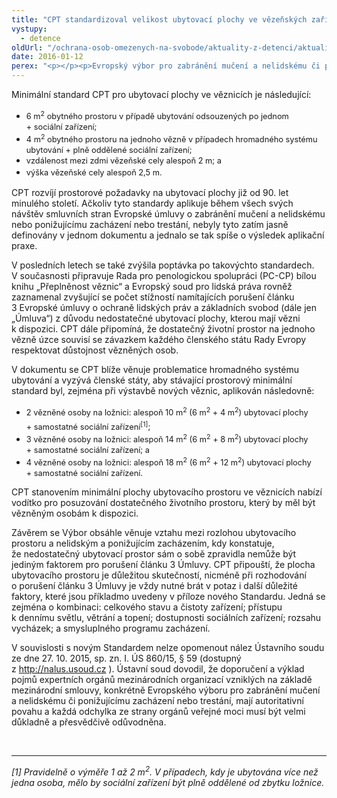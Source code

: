 ```yaml
---
title: "CPT standardizoval velikost ubytovací plochy ve vězeňských zařízeních"
vystupy:
  - detence
oldUrl: "/ochrana-osob-omezenych-na-svobode/aktuality-z-detenci/aktuality-z-detenci-2016/cpt-standardizoval-velikost-ubytovaci-plochy-ve-vezenskych-zarizenich/"
date: 2016-01-12
perex: "<p></p><p>Evropský výbor pro zabránění mučení a nelidskému či ponižujícímu zacházení nebo trestání (CPT) zveřejnil dne 15. prosince „Standard CPT k velikosti ubytovací plochy na jednoho vězně ve vězeňském zařízení“ (Living space per prisoner in prison establishments: CPT standards; CPT/Inf (2015) 44; dále jen „Standard“; dostupné z <a title=\"Otevření do nového okna\" href=\"http://www.cpt.coe.int/en/working-documents/cpt-inf-2015-44-eng.pdf\" target=\"_blank\">http://www.cpt.coe.int/en/working-documents/cpt-inf-2015-44-eng.pdf</a> <img alt=\"\" src=\"https://www.ochrance.cz/typo3/ext/od_linkdesc/icons/external.gif\" class=\"od_linkdesc_icon_external\" />). Jedná se o základní minimální standard v rámci harmonizace přijatelných podmínek vězněných osob sdílený<a name=\"_GoBack\"></a> napříč zeměmi Rady Evropy.  </p>"
---
```


<!-- imported from the old website -->

<p>Minimální standard CPT pro ubytovací plochy ve věznicích je následující:</p> <p></p><ul><li><span style="line-height: 17.92px; font-size: 12.8px;">6 m<sup>2</sup> obytného prostoru v případě ubytování odsouzených po jednom + sociální zařízení;</span></li><li><span style="line-height: 17.92px; font-size: 12.8px;">4 m<sup>2</sup> obytného prostoru na jednoho vězně v případech hromadného systému ubytování + plně oddělené sociální zařízení;</span></li><li><span style="line-height: 17.92px; font-size: 12.8px;">vzdálenost mezi zdmi vězeňské cely alespoň 2 m; a</span></li><li><span style="line-height: 17.92px; font-size: 12.8px;">výška vězeňské cely alespoň 2,5 m.</span></li></ul><p></p>    <p>CPT rozvíjí prostorové požadavky na ubytovací plochy již od 90. let minulého století. Ačkoliv tyto standardy aplikuje během všech svých návštěv smluvních stran Evropské úmluvy o zabránění mučení a nelidskému nebo ponižujícímu zacházení nebo trestání, nebyly tyto zatím jasně definovány v jednom dokumentu a jednalo se tak spíše o výsledek aplikační praxe.</p> <p>V posledních letech se také zvýšila poptávka po takovýchto standardech. V současnosti připravuje Rada pro penologickou spolupráci (PC-CP) bílou knihu „Přeplněnost věznic“ a Evropský soud pro lidská práva rovněž zaznamenal zvyšující se počet stížností namítajících porušení článku 3 Evropské úmluvy o ochraně lidských práv a základních svobod (dále jen „Úmluva“) z důvodu nedostatečné ubytovací plochy, kterou mají vězni k dispozici. CPT dále připomíná, že dostatečný životní prostor na jednoho vězně úzce souvisí se závazkem každého členského státu Rady Evropy respektovat důstojnost vězněných osob.</p> <p>V dokumentu se CPT blíže věnuje problematice hromadného systému ubytování a vyzývá členské státy, aby stávající prostorový minimální standard byl, zejména při výstavbě nových věznic, aplikován následovně:</p> <p></p><ul><li><span style="line-height: 17.92px; font-size: 12.8px;">2 vězněné osoby na ložnici: alespoň 10 m<sup>2</sup> (6 m<sup>2</sup> + 4 m<sup>2</sup>) ubytovací plochy + samostatné sociální zařízení<sup>[1]</sup>;</span></li><li><span style="line-height: 17.92px; font-size: 12.8px;">3 vězněné osoby na ložnici: alespoň 14 m<sup>2</sup> (6 m<sup>2</sup> + 8 m<sup>2</sup>) ubytovací plochy + samostatné sociální zařízení; a</span></li><li><span style="line-height: 17.92px; font-size: 12.8px;">4 vězněné osoby na ložnici: alespoň 18 m<sup>2</sup> (6 m<sup>2</sup> + 12 m<sup>2</sup>) ubytovací plochy + samostatné sociální zařízení.</span></li></ul><p></p>   <p>CPT stanovením minimální plochy ubytovacího prostoru ve věznicích nabízí vodítko pro posuzování dostatečného životního prostoru, který by měl být vězněným osobám k dispozici.</p> <p>Závěrem se Výbor obsáhle věnuje vztahu mezi rozlohou ubytovacího prostoru a nelidským a ponižujícím zacházením, kdy konstatuje, že nedostatečný ubytovací prostor sám o sobě zpravidla nemůže být jediným faktorem pro porušení článku 3 Úmluvy. CPT připouští, že plocha ubytovacího prostoru je důležitou skutečností, nicméně při rozhodování o porušení článku 3 Úmluvy je vždy nutné brát v potaz i další důležité faktory, které jsou příkladmo uvedeny v příloze nového Standardu. Jedná se zejména o kombinaci: celkového stavu a čistoty zařízení; přístupu k dennímu světlu, větrání a topení; dostupnosti sociálních zařízení; rozsahu vycházek; a smysluplného programu zacházení.</p> <p>V souvislosti s novým Standardem nelze opomenout nález Ústavního soudu ze dne 27. 10. 2015, sp. zn. I. ÚS 860/15, § 59 (dostupný z <a title="Otevření do nového okna" href="http://nalus.usoud.cz/" class="-" target="_blank">http://nalus.usoud.cz</a> ). Ústavní soud dovodil, že doporučení a výklad pojmů expertních orgánů mezinárodních organizací vzniklých na základě mezinárodní smlouvy, konkrétně Evropského výboru pro zabránění mučení a nelidskému či ponižujícímu zacházení nebo trestání, mají autoritativní povahu a každá odchylka ze strany orgánů veřejné moci musí být velmi důkladně a přesvědčivě odůvodněna.</p> <br /> <hr /> <p><i>[1] Pravidelně o výměře 1 až 2 m<sup>2</sup>. V případech, kdy je ubytována více než jedna osoba, mělo by sociální zařízení být plně oddělené od zbytku ložnice.</i></p>
